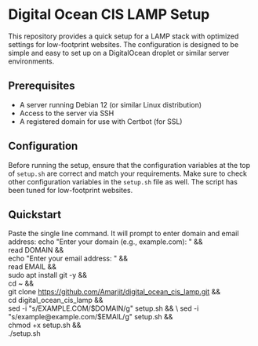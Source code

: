 # Digital Ocean CIS LAMP Setup

This repository provides a quick setup for a LAMP stack with optimized settings for low-footprint websites. The configuration is designed to be simple and easy to set up on a DigitalOcean droplet or similar server environments.

## Prerequisites

- A server running Debian 12 (or similar Linux distribution)
- Access to the server via SSH
- A registered domain for use with Certbot (for SSL)

## Configuration

Before running the setup, ensure that the configuration variables at the top of `setup.sh` are correct and match your requirements.
Make sure to check other configuration variables in the `setup.sh` file as well. The script has been tuned for low-footprint websites.

## Quickstart

Paste the single line command. It will prompt to enter domain and email address:
    echo "Enter your domain (e.g., example.com): " && \
    read DOMAIN && \
    echo "Enter your email address: " && \
    read EMAIL && \
    sudo apt install git -y && \
    cd ~ && \
    git clone https://github.com/Amarjit/digital_ocean_cis_lamp.git && \
    cd digital_ocean_cis_lamp && \
    sed -i "s/EXAMPLE.COM/$DOMAIN/g" setup.sh && \
    sed -i "s/example@example.com/$EMAIL/g" setup.sh && \
    chmod +x setup.sh && \
    ./setup.sh
